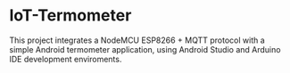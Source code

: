 # IoT-Termometer
This project integrates a NodeMCU ESP8266 + MQTT protocol with a simple Android termometer application, using Android Studio and Arduino IDE development enviroments.
